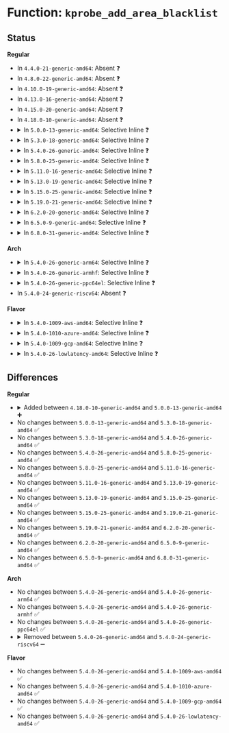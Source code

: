 # Function: <code>kprobe_add_area_blacklist</code>

## Status
<b>Regular</b>
<ul>
<li>
In <code>4.4.0-21-generic-amd64</code>: Absent ❓
</li>
<li>
In <code>4.8.0-22-generic-amd64</code>: Absent ❓
</li>
<li>
In <code>4.10.0-19-generic-amd64</code>: Absent ❓
</li>
<li>
In <code>4.13.0-16-generic-amd64</code>: Absent ❓
</li>
<li>
In <code>4.15.0-20-generic-amd64</code>: Absent ❓
</li>
<li>
In <code>4.18.0-10-generic-amd64</code>: Absent ❓
</li>
<li>
<details>
<summary>In <code>5.0.0-13-generic-amd64</code>: Selective Inline ❓</summary>

```c
int kprobe_add_area_blacklist(long unsigned int start, long unsigned int end)
```

```json
{
  "name": "kprobe_add_area_blacklist",
  "collision_type": "Unique Global",
  "inline_type": "Selective",
  "funcs": [
    {
      "addr": 18446744071604741081,
      "name": "kprobe_add_area_blacklist",
      "external": true,
      "loc": "kernel/kprobes.c:2120",
      "file": "kernel/kprobes.c",
      "inline": "not declared, inlined",
      "caller_inline": [
        "kernel/kprobes.c:init_kprobes"
      ],
      "caller_func": [
        "arch/x86/kernel/kprobes/core.c:arch_populate_kprobe_blacklist"
      ]
    }
  ],
  "symbols": [
    {
      "addr": 18446744071580332992,
      "name": "kprobe_add_area_blacklist",
      "section": ".text",
      "bind": "STB_GLOBAL",
      "size": 78
    }
  ]
}
```
</details>
</li>
<li>
<details>
<summary>In <code>5.3.0-18-generic-amd64</code>: Selective Inline ❓</summary>

```c
int kprobe_add_area_blacklist(long unsigned int start, long unsigned int end)
```

```json
{
  "name": "kprobe_add_area_blacklist",
  "collision_type": "Unique Global",
  "inline_type": "Selective",
  "funcs": [
    {
      "addr": 18446744071604842758,
      "name": "kprobe_add_area_blacklist",
      "external": true,
      "loc": "kernel/kprobes.c:2124",
      "file": "kernel/kprobes.c",
      "inline": "not declared, inlined",
      "caller_inline": [
        "kernel/kprobes.c:init_kprobes"
      ],
      "caller_func": [
        "arch/x86/kernel/kprobes/core.c:arch_populate_kprobe_blacklist",
        "arch/x86/kernel/kprobes/core.c:arch_populate_kprobe_blacklist"
      ]
    }
  ],
  "symbols": [
    {
      "addr": 18446744071580385584,
      "name": "kprobe_add_area_blacklist",
      "section": ".text",
      "bind": "STB_GLOBAL",
      "size": 78
    }
  ]
}
```
</details>
</li>
<li>
<details>
<summary>In <code>5.4.0-26-generic-amd64</code>: Selective Inline ❓</summary>

```c
int kprobe_add_area_blacklist(long unsigned int start, long unsigned int end)
```

```json
{
  "name": "kprobe_add_area_blacklist",
  "collision_type": "Unique Global",
  "inline_type": "Selective",
  "funcs": [
    {
      "addr": 18446744071604876776,
      "name": "kprobe_add_area_blacklist",
      "external": true,
      "loc": "kernel/kprobes.c:2167",
      "file": "kernel/kprobes.c",
      "inline": "not declared, inlined",
      "caller_inline": [
        "kernel/kprobes.c:init_kprobes"
      ],
      "caller_func": [
        "arch/x86/kernel/kprobes/core.c:arch_populate_kprobe_blacklist",
        "arch/x86/kernel/kprobes/core.c:arch_populate_kprobe_blacklist"
      ]
    }
  ],
  "symbols": [
    {
      "addr": 18446744071580434512,
      "name": "kprobe_add_area_blacklist",
      "section": ".text",
      "bind": "STB_GLOBAL",
      "size": 78
    }
  ]
}
```
</details>
</li>
<li>
<details>
<summary>In <code>5.8.0-25-generic-amd64</code>: Selective Inline ❓</summary>

```c
int kprobe_add_area_blacklist(long unsigned int start, long unsigned int end)
```

```json
{
  "name": "kprobe_add_area_blacklist",
  "collision_type": "Unique Global",
  "inline_type": "Selective",
  "funcs": [
    {
      "addr": 18446744071580516227,
      "name": "kprobe_add_area_blacklist",
      "external": true,
      "loc": "kernel/kprobes.c:2224",
      "file": "kernel/kprobes.c",
      "inline": "not declared, inlined",
      "caller_inline": [],
      "caller_func": [
        "arch/x86/kernel/kprobes/core.c:arch_populate_kprobe_blacklist",
        "kernel/kprobes.c:init_kprobes",
        "kernel/kprobes.c:init_kprobes"
      ]
    }
  ],
  "symbols": [
    {
      "addr": 18446744071580516480,
      "name": "kprobe_add_area_blacklist",
      "section": ".text",
      "bind": "STB_GLOBAL",
      "size": 78
    }
  ]
}
```
</details>
</li>
<li>
<details>
<summary>In <code>5.11.0-16-generic-amd64</code>: Selective Inline ❓</summary>

```c
int kprobe_add_area_blacklist(long unsigned int start, long unsigned int end)
```

```json
{
  "name": "kprobe_add_area_blacklist",
  "collision_type": "Unique Global",
  "inline_type": "Selective",
  "funcs": [
    {
      "addr": 18446744071580504461,
      "name": "kprobe_add_area_blacklist",
      "external": true,
      "loc": "kernel/kprobes.c:2248",
      "file": "kernel/kprobes.c",
      "inline": "not declared, inlined",
      "caller_inline": [],
      "caller_func": [
        "arch/x86/kernel/kprobes/core.c:arch_populate_kprobe_blacklist",
        "kernel/kprobes.c:init_kprobes",
        "kernel/kprobes.c:init_kprobes"
      ]
    }
  ],
  "symbols": [
    {
      "addr": 18446744071580504704,
      "name": "kprobe_add_area_blacklist",
      "section": ".text",
      "bind": "STB_GLOBAL",
      "size": 78
    }
  ]
}
```
</details>
</li>
<li>
<details>
<summary>In <code>5.13.0-19-generic-amd64</code>: Selective Inline ❓</summary>

```c
int kprobe_add_area_blacklist(long unsigned int start, long unsigned int end)
```

```json
{
  "name": "kprobe_add_area_blacklist",
  "collision_type": "Unique Global",
  "inline_type": "Selective",
  "funcs": [
    {
      "addr": 18446744071580508573,
      "name": "kprobe_add_area_blacklist",
      "external": true,
      "loc": "kernel/kprobes.c:2253",
      "file": "kernel/kprobes.c",
      "inline": "not declared, inlined",
      "caller_inline": [],
      "caller_func": [
        "arch/x86/kernel/kprobes/core.c:arch_populate_kprobe_blacklist",
        "kernel/kprobes.c:init_kprobes",
        "kernel/kprobes.c:init_kprobes"
      ]
    }
  ],
  "symbols": [
    {
      "addr": 18446744071580508816,
      "name": "kprobe_add_area_blacklist",
      "section": ".text",
      "bind": "STB_GLOBAL",
      "size": 78
    }
  ]
}
```
</details>
</li>
<li>
<details>
<summary>In <code>5.15.0-25-generic-amd64</code>: Selective Inline ❓</summary>

```c
int kprobe_add_area_blacklist(long unsigned int start, long unsigned int end)
```

```json
{
  "name": "kprobe_add_area_blacklist",
  "collision_type": "Unique Global",
  "inline_type": "Selective",
  "funcs": [
    {
      "addr": 18446744071580676372,
      "name": "kprobe_add_area_blacklist",
      "external": true,
      "loc": "kernel/kprobes.c:2247",
      "file": "kernel/kprobes.c",
      "inline": "not declared, inlined",
      "caller_inline": [],
      "caller_func": [
        "arch/x86/kernel/kprobes/core.c:arch_populate_kprobe_blacklist",
        "kernel/kprobes.c:init_kprobes",
        "kernel/kprobes.c:init_kprobes"
      ]
    }
  ],
  "symbols": [
    {
      "addr": 18446744071580676640,
      "name": "kprobe_add_area_blacklist",
      "section": ".text",
      "bind": "STB_GLOBAL",
      "size": 78
    }
  ]
}
```
</details>
</li>
<li>
<details>
<summary>In <code>5.19.0-21-generic-amd64</code>: Selective Inline ❓</summary>

```c
int kprobe_add_area_blacklist(long unsigned int start, long unsigned int end)
```

```json
{
  "name": "kprobe_add_area_blacklist",
  "collision_type": "Unique Global",
  "inline_type": "Selective",
  "funcs": [
    {
      "addr": 18446744071580886254,
      "name": "kprobe_add_area_blacklist",
      "external": true,
      "loc": "kernel/kprobes.c:2465",
      "file": "kernel/kprobes.c",
      "inline": "not declared, inlined",
      "caller_inline": [],
      "caller_func": [
        "arch/x86/kernel/kprobes/core.c:arch_populate_kprobe_blacklist",
        "kernel/kprobes.c:init_kprobes",
        "kernel/kprobes.c:init_kprobes"
      ]
    }
  ],
  "symbols": [
    {
      "addr": 18446744071580886528,
      "name": "kprobe_add_area_blacklist",
      "section": ".text",
      "bind": "STB_GLOBAL",
      "size": 102
    }
  ]
}
```
</details>
</li>
<li>
<details>
<summary>In <code>6.2.0-20-generic-amd64</code>: Selective Inline ❓</summary>

```c
int kprobe_add_area_blacklist(long unsigned int start, long unsigned int end)
```

```json
{
  "name": "kprobe_add_area_blacklist",
  "collision_type": "Unique Global",
  "inline_type": "Selective",
  "funcs": [
    {
      "addr": 18446744071627808534,
      "name": "kprobe_add_area_blacklist",
      "external": true,
      "loc": "kernel/kprobes.c:2472",
      "file": "kernel/kprobes.c",
      "inline": "not declared, inlined",
      "caller_inline": [
        "kernel/kprobes.c:init_kprobes",
        "kernel/kprobes.c:init_kprobes"
      ],
      "caller_func": [
        "arch/x86/kernel/kprobes/core.c:arch_populate_kprobe_blacklist"
      ]
    }
  ],
  "symbols": [
    {
      "addr": 18446744071581176624,
      "name": "kprobe_add_area_blacklist",
      "section": ".text",
      "bind": "STB_GLOBAL",
      "size": 102
    }
  ]
}
```
</details>
</li>
<li>
<details>
<summary>In <code>6.5.0-9-generic-amd64</code>: Selective Inline ❓</summary>

```c
int kprobe_add_area_blacklist(long unsigned int start, long unsigned int end)
```

```json
{
  "name": "kprobe_add_area_blacklist",
  "collision_type": "Unique Global",
  "inline_type": "Selective",
  "funcs": [
    {
      "addr": 18446744071619571398,
      "name": "kprobe_add_area_blacklist",
      "external": true,
      "loc": "kernel/kprobes.c:2485",
      "file": "kernel/kprobes.c",
      "inline": "not declared, inlined",
      "caller_inline": [
        "kernel/kprobes.c:init_kprobes",
        "kernel/kprobes.c:init_kprobes"
      ],
      "caller_func": [
        "arch/x86/kernel/kprobes/core.c:arch_populate_kprobe_blacklist"
      ]
    }
  ],
  "symbols": [
    {
      "addr": 18446744071581270848,
      "name": "kprobe_add_area_blacklist",
      "section": ".text",
      "bind": "STB_GLOBAL",
      "size": 102
    }
  ]
}
```
</details>
</li>
<li>
<details>
<summary>In <code>6.8.0-31-generic-amd64</code>: Selective Inline ❓</summary>

```c
int kprobe_add_area_blacklist(long unsigned int start, long unsigned int end)
```

```json
{
  "name": "kprobe_add_area_blacklist",
  "collision_type": "Unique Global",
  "inline_type": "Selective",
  "funcs": [
    {
      "addr": 18446744071621874486,
      "name": "kprobe_add_area_blacklist",
      "external": true,
      "loc": "kernel/kprobes.c:2470",
      "file": "kernel/kprobes.c",
      "inline": "not declared, inlined",
      "caller_inline": [
        "kernel/kprobes.c:init_kprobes",
        "kernel/kprobes.c:init_kprobes"
      ],
      "caller_func": [
        "arch/x86/kernel/kprobes/core.c:arch_populate_kprobe_blacklist"
      ]
    }
  ],
  "symbols": [
    {
      "addr": 18446744071581376912,
      "name": "kprobe_add_area_blacklist",
      "section": ".text",
      "bind": "STB_GLOBAL",
      "size": 102
    }
  ]
}
```
</details>
</li>
</ul>
<b>Arch</b>
<ul>
<li>
<details>
<summary>In <code>5.4.0-26-generic-arm64</code>: Selective Inline ❓</summary>

```c
int kprobe_add_area_blacklist(long unsigned int start, long unsigned int end)
```

```json
{
  "name": "kprobe_add_area_blacklist",
  "collision_type": "Unique Global",
  "inline_type": "Selective",
  "funcs": [
    {
      "addr": 18446603336510913696,
      "name": "kprobe_add_area_blacklist",
      "external": true,
      "loc": "kernel/kprobes.c:2167",
      "file": "kernel/kprobes.c",
      "inline": "not declared, inlined",
      "caller_inline": [
        "kernel/kprobes.c:init_kprobes"
      ],
      "caller_func": [
        "arch/arm64/kernel/probes/kprobes.c:arch_populate_kprobe_blacklist",
        "arch/arm64/kernel/probes/kprobes.c:arch_populate_kprobe_blacklist",
        "arch/arm64/kernel/probes/kprobes.c:arch_populate_kprobe_blacklist",
        "arch/arm64/kernel/probes/kprobes.c:arch_populate_kprobe_blacklist",
        "arch/arm64/kernel/probes/kprobes.c:arch_populate_kprobe_blacklist",
        "arch/arm64/kernel/probes/kprobes.c:arch_populate_kprobe_blacklist"
      ]
    }
  ],
  "symbols": [
    {
      "addr": 18446603336491701808,
      "name": "kprobe_add_area_blacklist",
      "section": ".text",
      "bind": "STB_GLOBAL",
      "size": 116
    }
  ]
}
```
</details>
</li>
<li>
<details>
<summary>In <code>5.4.0-26-generic-armhf</code>: Selective Inline ❓</summary>

```c
int kprobe_add_area_blacklist(long unsigned int start, long unsigned int end)
```

```json
{
  "name": "kprobe_add_area_blacklist",
  "collision_type": "Unique Global",
  "inline_type": "Selective",
  "funcs": [
    {
      "addr": 3243401712,
      "name": "kprobe_add_area_blacklist",
      "external": true,
      "loc": "kernel/kprobes.c:2167",
      "file": "kernel/kprobes.c",
      "inline": "not declared, inlined",
      "caller_inline": [
        "kernel/kprobes.c:init_kprobes"
      ],
      "caller_func": []
    }
  ],
  "symbols": [
    {
      "addr": 3225655488,
      "name": "kprobe_add_area_blacklist",
      "section": ".text",
      "bind": "STB_GLOBAL",
      "size": 76
    }
  ]
}
```
</details>
</li>
<li>
<details>
<summary>In <code>5.4.0-26-generic-ppc64el</code>: Selective Inline ❓</summary>

```c
int kprobe_add_area_blacklist(long unsigned int start, long unsigned int end)
```

```json
{
  "name": "kprobe_add_area_blacklist",
  "collision_type": "Unique Global",
  "inline_type": "Selective",
  "funcs": [
    {
      "addr": 13835058055302551892,
      "name": "kprobe_add_area_blacklist",
      "external": true,
      "loc": "kernel/kprobes.c:2167",
      "file": "kernel/kprobes.c",
      "inline": "not declared, inlined",
      "caller_inline": [
        "kernel/kprobes.c:init_kprobes"
      ],
      "caller_func": []
    }
  ],
  "symbols": [
    {
      "addr": 13835058055284723200,
      "name": "kprobe_add_area_blacklist",
      "section": ".text",
      "bind": "STB_GLOBAL",
      "size": 164
    }
  ]
}
```
</details>
</li>
<li>
In <code>5.4.0-24-generic-riscv64</code>: Absent ❓
</li>
</ul>
<b>Flavor</b>
<ul>
<li>
<details>
<summary>In <code>5.4.0-1009-aws-amd64</code>: Selective Inline ❓</summary>

```c
int kprobe_add_area_blacklist(long unsigned int start, long unsigned int end)
```

```json
{
  "name": "kprobe_add_area_blacklist",
  "collision_type": "Unique Global",
  "inline_type": "Selective",
  "funcs": [
    {
      "addr": 18446744071604782233,
      "name": "kprobe_add_area_blacklist",
      "external": true,
      "loc": "kernel/kprobes.c:2167",
      "file": "kernel/kprobes.c",
      "inline": "not declared, inlined",
      "caller_inline": [
        "kernel/kprobes.c:init_kprobes"
      ],
      "caller_func": [
        "arch/x86/kernel/kprobes/core.c:arch_populate_kprobe_blacklist",
        "arch/x86/kernel/kprobes/core.c:arch_populate_kprobe_blacklist"
      ]
    }
  ],
  "symbols": [
    {
      "addr": 18446744071580403312,
      "name": "kprobe_add_area_blacklist",
      "section": ".text",
      "bind": "STB_GLOBAL",
      "size": 78
    }
  ]
}
```
</details>
</li>
<li>
<details>
<summary>In <code>5.4.0-1010-azure-amd64</code>: Selective Inline ❓</summary>

```c
int kprobe_add_area_blacklist(long unsigned int start, long unsigned int end)
```

```json
{
  "name": "kprobe_add_area_blacklist",
  "collision_type": "Unique Global",
  "inline_type": "Selective",
  "funcs": [
    {
      "addr": 18446744071604751148,
      "name": "kprobe_add_area_blacklist",
      "external": true,
      "loc": "kernel/kprobes.c:2167",
      "file": "kernel/kprobes.c",
      "inline": "not declared, inlined",
      "caller_inline": [
        "kernel/kprobes.c:init_kprobes"
      ],
      "caller_func": [
        "arch/x86/kernel/kprobes/core.c:arch_populate_kprobe_blacklist",
        "arch/x86/kernel/kprobes/core.c:arch_populate_kprobe_blacklist"
      ]
    }
  ],
  "symbols": [
    {
      "addr": 18446744071580350480,
      "name": "kprobe_add_area_blacklist",
      "section": ".text",
      "bind": "STB_GLOBAL",
      "size": 78
    }
  ]
}
```
</details>
</li>
<li>
<details>
<summary>In <code>5.4.0-1009-gcp-amd64</code>: Selective Inline ❓</summary>

```c
int kprobe_add_area_blacklist(long unsigned int start, long unsigned int end)
```

```json
{
  "name": "kprobe_add_area_blacklist",
  "collision_type": "Unique Global",
  "inline_type": "Selective",
  "funcs": [
    {
      "addr": 18446744071604859420,
      "name": "kprobe_add_area_blacklist",
      "external": true,
      "loc": "kernel/kprobes.c:2167",
      "file": "kernel/kprobes.c",
      "inline": "not declared, inlined",
      "caller_inline": [
        "kernel/kprobes.c:init_kprobes"
      ],
      "caller_func": [
        "arch/x86/kernel/kprobes/core.c:arch_populate_kprobe_blacklist",
        "arch/x86/kernel/kprobes/core.c:arch_populate_kprobe_blacklist"
      ]
    }
  ],
  "symbols": [
    {
      "addr": 18446744071580394560,
      "name": "kprobe_add_area_blacklist",
      "section": ".text",
      "bind": "STB_GLOBAL",
      "size": 78
    }
  ]
}
```
</details>
</li>
<li>
<details>
<summary>In <code>5.4.0-26-lowlatency-amd64</code>: Selective Inline ❓</summary>

```c
int kprobe_add_area_blacklist(long unsigned int start, long unsigned int end)
```

```json
{
  "name": "kprobe_add_area_blacklist",
  "collision_type": "Unique Global",
  "inline_type": "Selective",
  "funcs": [
    {
      "addr": 18446744071604880918,
      "name": "kprobe_add_area_blacklist",
      "external": true,
      "loc": "kernel/kprobes.c:2167",
      "file": "kernel/kprobes.c",
      "inline": "not declared, inlined",
      "caller_inline": [
        "kernel/kprobes.c:init_kprobes"
      ],
      "caller_func": [
        "arch/x86/kernel/kprobes/core.c:arch_populate_kprobe_blacklist",
        "arch/x86/kernel/kprobes/core.c:arch_populate_kprobe_blacklist"
      ]
    }
  ],
  "symbols": [
    {
      "addr": 18446744071580450176,
      "name": "kprobe_add_area_blacklist",
      "section": ".text",
      "bind": "STB_GLOBAL",
      "size": 78
    }
  ]
}
```
</details>
</li>
</ul>

## Differences
<b>Regular</b>
<ul>
<li>
<details>
<summary>Added between <code>4.18.0-10-generic-amd64</code> and <code>5.0.0-13-generic-amd64</code> ➕</summary>

```c
int kprobe_add_area_blacklist(long unsigned int start, long unsigned int end)
```
</details>
</li>
<li>
No changes between <code>5.0.0-13-generic-amd64</code> and <code>5.3.0-18-generic-amd64</code> ✅
</li>
<li>
No changes between <code>5.3.0-18-generic-amd64</code> and <code>5.4.0-26-generic-amd64</code> ✅
</li>
<li>
No changes between <code>5.4.0-26-generic-amd64</code> and <code>5.8.0-25-generic-amd64</code> ✅
</li>
<li>
No changes between <code>5.8.0-25-generic-amd64</code> and <code>5.11.0-16-generic-amd64</code> ✅
</li>
<li>
No changes between <code>5.11.0-16-generic-amd64</code> and <code>5.13.0-19-generic-amd64</code> ✅
</li>
<li>
No changes between <code>5.13.0-19-generic-amd64</code> and <code>5.15.0-25-generic-amd64</code> ✅
</li>
<li>
No changes between <code>5.15.0-25-generic-amd64</code> and <code>5.19.0-21-generic-amd64</code> ✅
</li>
<li>
No changes between <code>5.19.0-21-generic-amd64</code> and <code>6.2.0-20-generic-amd64</code> ✅
</li>
<li>
No changes between <code>6.2.0-20-generic-amd64</code> and <code>6.5.0-9-generic-amd64</code> ✅
</li>
<li>
No changes between <code>6.5.0-9-generic-amd64</code> and <code>6.8.0-31-generic-amd64</code> ✅
</li>
</ul>
<b>Arch</b>
<ul>
<li>
No changes between <code>5.4.0-26-generic-amd64</code> and <code>5.4.0-26-generic-arm64</code> ✅
</li>
<li>
No changes between <code>5.4.0-26-generic-amd64</code> and <code>5.4.0-26-generic-armhf</code> ✅
</li>
<li>
No changes between <code>5.4.0-26-generic-amd64</code> and <code>5.4.0-26-generic-ppc64el</code> ✅
</li>
<li>
<details>
<summary>Removed between <code>5.4.0-26-generic-amd64</code> and <code>5.4.0-24-generic-riscv64</code> ➖</summary>

```c
int kprobe_add_area_blacklist(long unsigned int start, long unsigned int end)
```
</details>
</li>
</ul>
<b>Flavor</b>
<ul>
<li>
No changes between <code>5.4.0-26-generic-amd64</code> and <code>5.4.0-1009-aws-amd64</code> ✅
</li>
<li>
No changes between <code>5.4.0-26-generic-amd64</code> and <code>5.4.0-1010-azure-amd64</code> ✅
</li>
<li>
No changes between <code>5.4.0-26-generic-amd64</code> and <code>5.4.0-1009-gcp-amd64</code> ✅
</li>
<li>
No changes between <code>5.4.0-26-generic-amd64</code> and <code>5.4.0-26-lowlatency-amd64</code> ✅
</li>
</ul>

